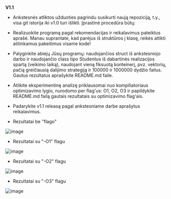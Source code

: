 **V1.1**

- Ankstesnės atliktos užduoties pagrindu susikurti naują repoziciją, t.y., visa git istorija iki v1.0 turi išlikti. Įprastinė procedūra būtų:

- Realizuokite programą pagal rekomendacijas ir reikalavimus pateiktus aprašė. Manau suprantate, kad parėjus iš struktūros į klasę, reikės atlikti atitinkamus pakeitimus visame kode!

- Palyginkite abiejų Jūsų programų: naudojančios struct iš ankstesniojo darbo ir naudojančio class tipo Studentus iš dabartinės realizacijos spartą (veikimo laiką), naudojant vieną fiksuotą konteinerį, pvz. vektorių, pačią greičiausią dalijimo strategiją ir 100000 ir 1000000 dydžio failus. Gautus rezultatus aprašykite README.md faile.

- Atlikite eksperimentinę analizę priklausomai nuo kompiliatoriaus optimizavimo lygio, nurodomo per flag'us: O1, O2, O3 ir papildykite README.md failą gautais rezultatais su optimizavimo flag'ais.

- Padarykite v1.1 releasą pagal ankstesniame darbe aprašytus reikalavimus.

- Rezultatai be "flago"

![image](https://user-images.githubusercontent.com/43725384/166299208-95dedb4c-7ca1-4a58-a53b-7a91f027571e.png)

- Rezultatai su "-O1" flagu

![image](https://user-images.githubusercontent.com/43725384/166299264-6d28650a-5f1c-43f7-a25b-03ec7aa7afab.png)

- Rezultatai su "-O2" flagu

![image](https://user-images.githubusercontent.com/43725384/166299321-11126128-7047-450b-b2c4-90948981985c.png)

- Rezultatai su "-O3" flagu

![image](https://user-images.githubusercontent.com/43725384/166299373-bcf37bef-2133-44df-a4eb-d8ae4baad6fc.png)
